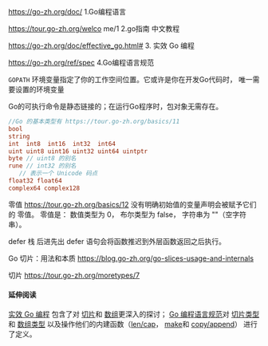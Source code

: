 

https://go-zh.org/doc/  1.Go编程语言

https://tour.go-zh.org/welco	me/1    2.go指南 中文教程

https://go-zh.org/doc/effective_go.html#   3. 实效 Go 编程

https://go-zh.org/ref/spec 4.Go编程语言规范 



`GOPATH` 环境变量指定了你的工作空间位置。它或许是你在开发Go代码时， 唯一需要设置的环境变量 

Go的可执行命令是静态链接的；在运行Go程序时，包对象无需存在。 

 

```go
//Go 的基本类型有 https://tour.go-zh.org/basics/11
bool
string
int  int8  int16  int32  int64
uint uint8 uint16 uint32 uint64 uintptr
byte // uint8 的别名
rune // int32 的别名
   // 表示一个 Unicode 码点
float32 float64
complex64 complex128
```

零值 https://tour.go-zh.org/basics/12
没有明确初始值的变量声明会被赋予它们的 零值。
零值是：
数值类型为 0，
布尔类型为 false，
字符串为 ""（空字符串）。



 defer 栈  后进先出  defer 语句会将函数推迟到外层函数返回之后执行。 

Go 切片：用法和本质  https://blog.go-zh.org/go-slices-usage-and-internals

切片 https://tour.go-zh.org/moretypes/7

#### 延伸阅读

[实效 Go 编程](https://go-zh.org/doc/effective_go.html) 包含了对 [切片](https://go-zh.org/doc/effective_go.html#切片)和 [数组](https://go-zh.org/doc/effective_go.html#数组)更深入的探讨； [Go 编程语言规范](https://go-zh.org/ref/spec)对 [切片类型](https://go-zh.org/ref/spec#Slice_types)和 [数组类型](https://go-zh.org/ref/spec#Array_types) 以及操作他们的内建函数（[len/cap](https://go-zh.org/ref/spec#Length_and_capacity)， [make](https://go-zh.org/ref/spec#Making_slices_maps_and_channels)和 [copy/append](https://go-zh.org/ref/spec#Appending_and_copying_slices)） 进行了定义。